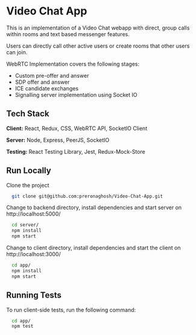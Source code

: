 
# Video Chat App

This is an implementation of a Video Chat webapp with direct, group calls within rooms and text based messenger features.

Users can directly call other active users or create rooms that other users can join.

WebRTC Implementation covers the following stages:
- Custom pre-offer and answer
- SDP offer and answer 
- ICE candidate exchanges
- Signalling server implementation using Socket IO



## Tech Stack

**Client:** React, Redux, CSS, WebRTC API, SocketIO Client

**Server:** Node, Express, PeerJS, SocketIO

**Testing:** React Testing Library, Jest, Redux-Mock-Store


## Run Locally

Clone the project

```bash
  git clone git@github.com:preronaghosh/Video-Chat-App.git
```

Change to backend directory, install dependencies and start server on http://localhost:5000/

```bash
  cd server/
  npm install
  npm start
```

Change to client directory, install dependencies and start the client on http://localhost:3000/

```bash
  cd app/
  npm install
  npm start
```
## Running Tests

To run client-side tests, run the following command:

```bash
  cd app/
  npm test
```

